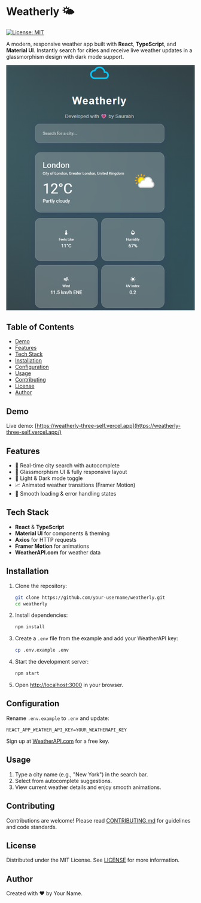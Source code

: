 # Weatherly 🌤️

[![License: MIT](https://img.shields.io/badge/License-MIT-blue.svg)](LICENSE)

A modern, responsive weather app built with **React**, **TypeScript**, and **Material UI**. Instantly search for cities and receive live weather updates in a glassmorphism design with dark mode support.

<p align="center">
  <img src="./image.png" alt="Weatherly Screenshot" width="600" />
</p>

## Table of Contents

- [Demo](#demo)
- [Features](#features)
- [Tech Stack](#tech-stack)
- [Installation](#installation)
- [Configuration](#configuration)
- [Usage](#usage)
- [Contributing](#contributing)
- [License](#license)
- [Author](#author)

## Demo

Live demo: [https://weatherly-three-self.vercel.app](https://weatherly-three-self.vercel.app/)

## Features

- 📡 Real-time city search with autocomplete
- 🎨 Glassmorphism UI & fully responsive layout
- 🌙 Light & Dark mode toggle
- 📈 Animated weather transitions (Framer Motion)
- 🔄 Smooth loading & error handling states

## Tech Stack

- **React** & **TypeScript**
- **Material UI** for components & theming
- **Axios** for HTTP requests
- **Framer Motion** for animations
- **WeatherAPI.com** for weather data

## Installation

1. Clone the repository:
   ```bash
   git clone https://github.com/your-username/weatherly.git
   cd weatherly
   ```
2. Install dependencies:
   ```bash
   npm install
   ```
3. Create a `.env` file from the example and add your WeatherAPI key:
   ```bash
   cp .env.example .env
   ```
4. Start the development server:
   ```bash
   npm start
   ```
5. Open [http://localhost:3000](http://localhost:3000) in your browser.

## Configuration

Rename `.env.example` to `.env` and update:
```env
REACT_APP_WEATHER_API_KEY=YOUR_WEATHERAPI_KEY
```
Sign up at [WeatherAPI.com](https://www.weatherapi.com/) for a free key.

## Usage

1. Type a city name (e.g., "New York") in the search bar.
2. Select from autocomplete suggestions.
3. View current weather details and enjoy smooth animations.

## Contributing

Contributions are welcome! Please read [CONTRIBUTING.md](CONTRIBUTING.md) for guidelines and code standards.

## License

Distributed under the MIT License. See [LICENSE](LICENSE) for more information.

## Author

Created with ❤️ by Your Name.
